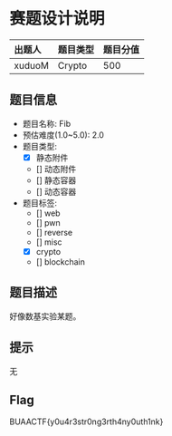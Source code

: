 # 赛题设计说明

| 出题人 | 题目类型 | 题目分值 |
| :----- | :------- | :------- |
| xuduoM | Crypto   | 500      |

## 题目信息

- 题目名称: Fib
- 预估难度(1.0~5.0): 2.0
- 题目类型:
  - [x] 静态附件
  - [] 动态附件
  - [] 静态容器
  - [] 动态容器
- 题目标签:
  - [] web
  - [] pwn
  - [] reverse
  - [] misc
  - [x] crypto
  - [] blockchain

## 题目描述

好像数基实验某题。

## 提示

无

## Flag

BUAACTF{y0u4r3str0ng3rth4ny0uth1nk}
